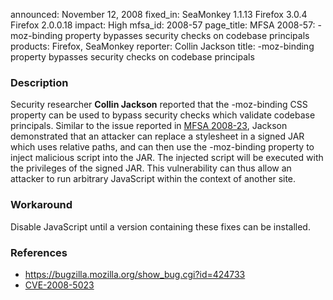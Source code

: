 announced: November 12, 2008
fixed_in: SeaMonkey 1.1.13
          Firefox 3.0.4
          Firefox 2.0.0.18
impact: High
mfsa_id: 2008-57
page_title: MFSA 2008-57: -moz-binding property bypasses security checks on codebase principals
products: Firefox, SeaMonkey
reporter: Collin Jackson
title: -moz-binding property bypasses security checks on codebase principals

<h3>Description</h3>

<p>Security researcher <strong>Collin Jackson</strong> reported that
the -moz-binding CSS property can be used to bypass security checks
which validate codebase principals. Similar to the issue reported
in <a href="mfsa2008-23.html">MFSA 2008-23</a>, Jackson demonstrated
that an attacker can replace a stylesheet in a signed JAR which uses
relative paths, and can then use the -moz-binding property to inject
malicious script into the JAR.  The injected script will be executed
with the privileges of the signed JAR.  This vulnerability can thus
allow an attacker to run arbitrary JavaScript within the context of
another site.</p>

<h3>Workaround</h3>

<p>Disable JavaScript until a version containing these fixes can be
installed.</p>

<h3>References</h3>

<ul>
  <li><a href="https://bugzilla.mozilla.org/show_bug.cgi?id=424733">https://bugzilla.mozilla.org/show_bug.cgi?id=424733</a></li>
  <li><a class="ex-ref" href="http://cve.mitre.org/cgi-bin/cvename.cgi?name=CVE-2008-5023">CVE-2008-5023</a></li>
</ul>



